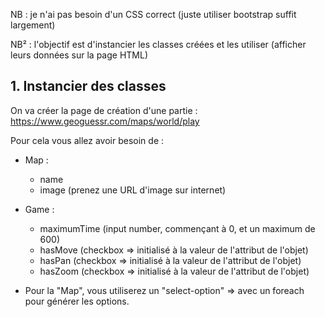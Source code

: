 
NB : je n'ai pas besoin d'un CSS correct (juste utiliser bootstrap suffit largement)


NB² : l'objectif est d'instancier les classes créées et les utiliser (afficher leurs données sur la page HTML)

## 1. Instancier des classes

On va créer la page de création d'une partie : https://www.geoguessr.com/maps/world/play

Pour cela vous allez avoir besoin de :
- Map : 
  - name
  - image (prenez une URL d'image sur internet)
- Game :
  - maximumTime (input number, commençant à 0, et un maximum de 600)
  - hasMove (checkbox => initialisé à la valeur de l'attribut de l'objet)
  - hasPan (checkbox => initialisé à la valeur de l'attribut de l'objet)
  - hasZoom (checkbox => initialisé à la valeur de l'attribut de l'objet)

- Pour la "Map", vous utiliserez un "select-option" => avec un foreach pour générer les options.


